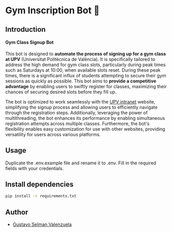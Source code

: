 # Gym Inscription Bot 💪


## Introduction
#### Gym Class Signup Bot

This bot is designed to **automate the process of signing up for a gym class at UPV** (Universitat Politècnica de València). It is specifically tailored to address the high demand for gym class slots, particularly during peak times such as Saturdays at 10:00, when available slots reset. During these peak times, there is a significant influx of students attempting to secure their gym sessions as quickly as possible. This bot aims to **provide a competitive advantage** by enabling users to swiftly register for classes, maximizing their chances of securing desired slots before they fill up.

The bot is optimized to work seamlessly with the [UPV intranet](https://www.upv.es/) website, simplifying the signup process and allowing users to efficiently navigate through the registration steps. Additionally, leveraging the power of multithreading, the bot enhances its performance by enabling simultaneous registration attempts across multiple classes. Furthermore, the bot's flexibility enables easy customization for use with other websites, providing versatility for users across various platforms.

## Usage
Duplicate the .env.example file and rename it to .env. Fill in the required fields with your credentials.

## Install dependencies
```bash
pip install -r requirements.txt
```
## Author
- [Gustavo Selman Valenzuela](https://github.com/gustavoselman)